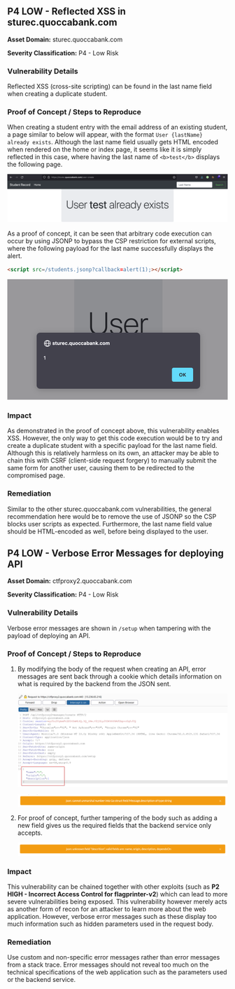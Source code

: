 ## P4 LOW - Reflected XSS in sturec.quoccabank.com

**Asset Domain:** sturec.quoccabank.com

**Severity Classification:** P4 - Low Risk

### Vulnerability Details

Reflected XSS (cross-site scripting) can be found in the last name field when creating a duplicate student. 

### Proof of Concept / Steps to Reproduce

When creating a student entry with the email address of an existing student, a page similar to below will appear, with the format `User {lastName} already exists`. Although the last name field usually gets HTML encoded when rendered on the home or index page, it seems like it is simply reflected in this case, where having the last name of `<b>test</b>` displays the following page. 

![](images/sturec6.png)

As a proof of concept, it can be seen that arbitrary code execution can occur by using JSONP to bypass the CSP restriction for external scripts, where the following payload for the last name successfully displays the alert.

```html
<script src=/students.jsonp?callback=alert(1);></script>
```

![](images/sturec7.png)

### Impact

As demonstrated in the proof of concept above, this vulnerability enables XSS. However, the only way to get this code execution would be to try and create a duplicate student with a specific payload for the last name field. Although this is relatively harmless on its own, an attacker may be able to chain this with CSRF (client-side request forgery) to manually submit the same form for another user, causing them to be redirected to the compromised page.

### Remediation

Similar to the other sturec.quoccabank.com vulnerabilities, the general recommendation here would be to remove the use of JSONP so the CSP blocks user scripts as expected. Furthermore, the last name field value should be HTML-encoded as well, before being displayed to the user. 

## P4 LOW - Verbose Error Messages for deploying API

**Asset Domain:** ctfproxy2.quoccabank.com

**Severity Classification:** P4 - Low Risk

### Vulnerability Details

Verbose error messages are shown in `/setup` when tampering with the payload of deploying an API.

### Proof of Concept / Steps to Reproduce

1. By modifying the body of the request when creating an API, error messages are sent back through a cookie which details information on what is required by the backend from the JSON sent.

   ![image-20210808235827732](images/image-20210808235827732.png)

   ![image-20210808235854543](images/image-20210808235854543.png)

2. For proof of concept, further tampering of the body such as adding a new field gives us the required fields that the backend service only accepts.

   ![image-20210809000007776](images/image-20210809000007776.png)

### Impact

This vulnerability can be chained together with other exploits (such as **P2 HIGH - Incorrect Access Control for flagprinter-v2**) which can lead to more severe vulnerabilities being exposed. This vulnerability however merely acts as another form of recon for an attacker to learn more about the web application. However, verbose error messages such as these display too much information such as hidden parameters used in the request body.

### Remediation

Use custom and non-specific error messages rather than error messages from a stack trace. Error messages should not reveal too much on the technical specifications of the web application such as the parameters used or the backend service.